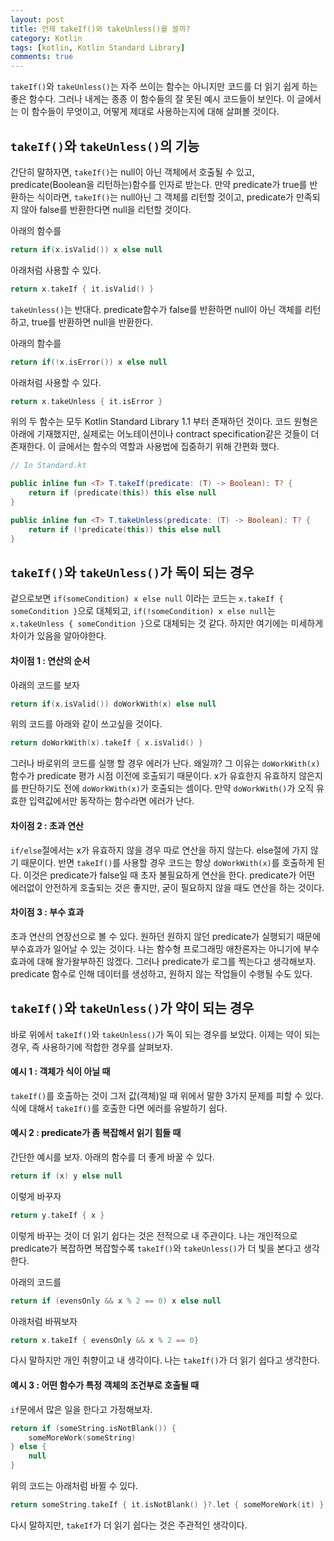 ```yaml
---
layout: post
title: 언제 takeIf()와 takeUnless()를 쓸까?
category: Kotlin
tags: [kotlin, Kotlin Standard Library]
comments: true
---
```


`takeIf()`와 `takeUnless()`는 자주 쓰이는 함수는 아니지만 코드를 더 읽기 쉽게 하는 좋은 함수다. 그러나 내게는 종종 이 함수들의 잘 못된 예시 코드들이 보인다. 이 글에서는 이 함수들이 무엇이고, 어떻게 제대로 사용하는지에 대해 살펴볼 것이다.

## `takeIf()`와 `takeUnless()`의 기능

간단히 말하자면, `takeIf()`는 null이 아닌 객체에서 호출될 수 있고, predicate(Boolean을 리턴하는)함수를 인자로 받는다. 만약 predicate가 true를 반환하는 식이라면, `takeIf()`는 null아닌 그 객체를 리턴할 것이고, predicate가 만족되지 않아 false를 반환한다면 null을 리턴할 것이다.

아래의 함수를

```kotlin
return if(x.isValid()) x else null
```

아래처럼 사용할 수 있다.

```kotlin
return x.takeIf { it.isValid() }
```

`takeUnless()`는 반대다. predicate함수가 false를 반환하면 null이 아닌 객체를 리턴하고, true를 반환하면 null을 반환한다.

아래의 함수를

```kotlin
return if(!x.isError()) x else null
```

아래처럼 사용할 수 있다.

```kotlin
return x.takeUnless { it.isError }
```

위의 두 함수는 모두 Kotlin Standard Library 1.1 부터 존재하던 것이다. 코드 원형은 아래에 기재했지만, 실제로는 어노테이션이나 contract specification같은 것들이 더 존재한다. 이 글에서는 함수의 역할과 사용법에 집중하기 위해 간편화 했다.

```kotlin
// In Standard.kt

public inline fun <T> T.takeIf(predicate: (T) -> Boolean): T? {
    return if (predicate(this)) this else null
}

public inline fun <T> T.takeUnless(predicate: (T) -> Boolean): T? {
    return if (!predicate(this)) this else null
}
```

## `takeIf()`와 `takeUnless()`가 독이 되는 경우

겉으로보면 `if(someCondition) x else null` 이라는 코드는 `x.takeIf { someCondition }`으로 대체되고, `if(!someCondition) x else null`는 `x.takeUnless { someCondition }`으로 대체되는 것 같다. 하지만 여기에는 미세하게 차이가 있음을 알아야한다.

#### 차이점 1 : 연산의 순서

아래의 코드를 보자

```kotlin
return if(x.isValid()) doWorkWith(x) else null
```

위의 코드를 아래와 같이 쓰고싶을 것이다.

```kotlin
return doWorkWith(x).takeIf { x.isValid() }
```

그러나 바로위의 코드를 실행 할 경우 에러가 난다. 왜일까? 그 이유는 `doWorkWith(x)` 함수가 predicate 평가 시점 이전에 호출되기 때문이다. x가 유효한지 유효하지 않은지를 판단하기도 전에 `doWorkWith(x)`가 호출되는 셈이다. 만약 `doWorkWith()`가 오직 유효한 입력값에서만 동작하는 함수라면 에러가 난다.

#### 차이점 2 : 초과 연산

`if/else`절에서는 x가 유효하지 않을 경우 따로 연산을 하지 않는다. else절에 가지 않기 때문이다. 반면 `takeIf()`를 사용할 경우 코드는 항상 `doWorkWith(x)`를 호출하게 된다. 이것은 predicate가 false일 때 초자 불필요하게 연산을 한다. predicate가 어떤 에러없이 안전하게 호출되는 것은 좋지만, 굳이 필요하지 않을 때도 연산을 하는 것이다.

#### 차이점 3 : 부수 효과

초과 연산의 연장선으로 볼 수 있다. 원하던 원하지 않던 predicate가 실행되기 때문에 부수효과가 일어날 수 있는 것이다. 나는 함수형 프로그래밍 애찬론자는 아니기에 부수효과에 대해 왈가왈부하진 않겠다.
그러나 predicate가 로그를 찍는다고 생각해보자. predicate 함수로 인해 데이터를 생성하고, 원하지 않는 작업들이 수행될 수도 있다.

## `takeIf()`와 `takeUnless()`가 약이 되는 경우

바로 위에서 `takeIf()`와 `takeUnless()`가 독이 되는 경우를 보았다. 이제는 약이 되는 경우, 즉 사용하기에 적합한 경우를 살펴보자.

#### 예시 1 : 객체가 식이 아닐 때

`takeIf()`를 호출하는 것이 그저 값(객체)일 때 위에서 말한 3가지 문제를 피할 수 있다. 식에 대해서 `takeIf()`를 호출한 다면 에러를 유발하기 쉽다.

#### 예시 2 : predicate가 좀 복잡해서 읽기 힘들 때

간단한 예시를 보자. 아래의 함수를 더 좋게 바꿀 수 있다.

```kotlin
return if (x) y else null
```

이렇게 바꾸자

```kotlin
return y.takeIf { x }
```

이렇게 바꾸는 것이 더 읽기 쉽다는 것은 전적으로 내 주관이다. 나는 개인적으로 predicate가 복잡하면 복잡할수록 `takeIf()`와 `takeUnless()`가 더 빛을 본다고 생각한다.

아래의 코드를

```kotlin
return if (evensOnly && x % 2 == 0) x else null
```

아래처럼 바꿔보자

```kotlin
return x.takeIf { evensOnly && x % 2 == 0}
```

다시 말하지만 개인 취향이고 내 생각이다. 나는 `takeIf()`가 더 읽기 쉽다고 생각한다.

#### 예시 3 : 어떤 함수가 특정 객체의 조건부로 호출될 때

`if`문에서 많은 일을 한다고 가정해보자.

```kotlin
return if (someString.isNotBlank()) {
    someMoreWork(someString)
} else {
    null
}
```

위의 코드는 아래처럼 바뀔 수 있다.

```kotlin
return someString.takeIf { it.isNotBlank() }?.let { someMoreWork(it) }
```

다시 말하지만, `takeIf`가 더 읽기 쉽다는 것은 주관적인 생각이다.
